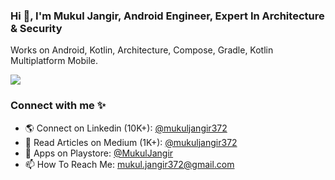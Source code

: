 ### Hi 👋, I'm Mukul Jangir, Android Engineer, Expert In Architecture & Security
Works on Android, Kotlin, Architecture, Compose, Gradle, Kotlin Multiplatform Mobile.

![](https://github-profile-trophy.vercel.app/?username=mukuljangir372)

### Connect with me ✨
- 🌎 Connect on Linkedin (10K+): [@mukuljangir372](https://www.linkedin.com/in/mukuljangir372)
- 📝 Read Articles on Medium (1K+): [@mukuljangir372](https://medium.com/@mukuljangir372)
- 📌 Apps on Playstore: [@MukulJangir](https://play.google.com/store/apps/developer?id=Mukul+Jangir)
- 📫 How To Reach Me: mukul.jangir372@gmail.com











